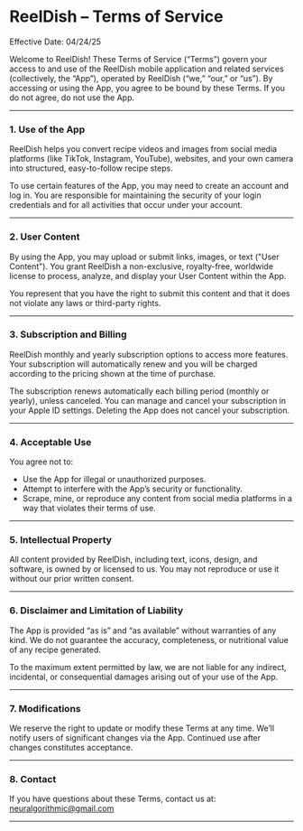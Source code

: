 # **ReelDish – Terms of Service**

Effective Date: 04/24/25

Welcome to ReelDish! These Terms of Service (“Terms”) govern your access to and use of the ReelDish mobile application and related services (collectively, the “App”), operated by ReelDish (“we,” “our,” or “us”). By accessing or using the App, you agree to be bound by these Terms. If you do not agree, do not use the App.

---

### 1. Use of the App
ReelDish helps you convert recipe videos and images from social media platforms (like TikTok, Instagram, YouTube), websites, and your own camera into structured, easy-to-follow recipe steps.

To use certain features of the App, you may need to create an account and log in. You are responsible for maintaining the security of your login credentials and for all activities that occur under your account.

---

### 2. User Content
By using the App, you may upload or submit links, images, or text ("User Content"). You grant ReelDish a non-exclusive, royalty-free, worldwide license to process, analyze, and display your User Content within the App.

You represent that you have the right to submit this content and that it does not violate any laws or third-party rights.

---

### 3. Subscription and Billing
ReelDish monthly and yearly subscription options to access more features. Your subscription will automatically renew and you will be charged according to the pricing shown at the time of purchase.

The subscription renews automatically each billing period (monthly or yearly), unless canceled. You can manage and cancel your subscription in your Apple ID settings. Deleting the App does not cancel your subscription.

---

### 4. Acceptable Use
You agree not to:

- Use the App for illegal or unauthorized purposes.
- Attempt to interfere with the App’s security or functionality.
- Scrape, mine, or reproduce any content from social media platforms in a way that violates their terms of use.

---

### 5. Intellectual Property
All content provided by ReelDish, including text, icons, design, and software, is owned by or licensed to us. You may not reproduce or use it without our prior written consent.

---

### 6. Disclaimer and Limitation of Liability
The App is provided “as is” and “as available” without warranties of any kind. We do not guarantee the accuracy, completeness, or nutritional value of any recipe generated.

To the maximum extent permitted by law, we are not liable for any indirect, incidental, or consequential damages arising out of your use of the App.

---

### 7. Modifications
We reserve the right to update or modify these Terms at any time. We’ll notify users of significant changes via the App. Continued use after changes constitutes acceptance.

---

### 8. Contact
If you have questions about these Terms, contact us at: neuralgorithmic@gmail.com

---
